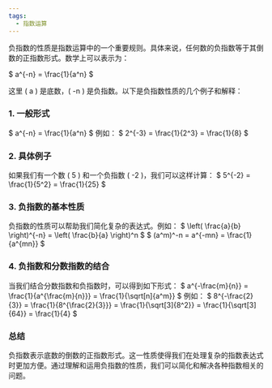 ```yaml
---
tags:
  - 指数运算
---
```


负指数的性质是指数运算中的一个重要规则。具体来说，任何数的负指数等于其倒数的正指数形式。数学上可以表示为：

$
a^{-n} = \frac{1}{a^n}
$

这里 \( a \) 是底数，\( -n \) 是负指数。以下是负指数性质的几个例子和解释：

### 1. 一般形式
$
a^{-n} = \frac{1}{a^n}
$
例如：
$
2^{-3} = \frac{1}{2^3} = \frac{1}{8}
$

### 2. 具体例子
如果我们有一个数 \( 5 \) 和一个负指数 \( -2 \)，我们可以这样计算：
$
5^{-2} = \frac{1}{5^2} = \frac{1}{25}
$

### 3. 负指数的基本性质
负指数的性质可以帮助我们简化复杂的表达式。例如：
$
\left( \frac{a}{b} \right)^{-n} = \left( \frac{b}{a} \right)^n
$
$
(a^m)^-n = a^{-mn} = \frac{1}{a^{mn}}
$

### 4. 负指数和分数指数的结合
当我们结合分数指数和负指数时，可以得到如下形式：
$
a^{-\frac{m}{n}} = \frac{1}{a^{\frac{m}{n}}} = \frac{1}{\sqrt[n]{a^m}}
$
例如：
$
8^{-\frac{2}{3}} = \frac{1}{8^{\frac{2}{3}}} = \frac{1}{\sqrt[3]{8^2}} = \frac{1}{\sqrt[3]{64}} = \frac{1}{4}
$

### 总结
负指数表示底数的倒数的正指数形式。这一性质使得我们在处理复杂的指数表达式时更加方便。通过理解和运用负指数的性质，我们可以简化和解决各种指数相关的问题。